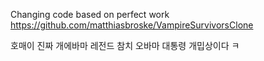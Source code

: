 Changing code based on perfect work https://github.com/matthiasbroske/VampireSurvivorsClone

호매이 진짜 개에바마 레전드 참치 오바마 대통령 개밉상이다 ㅋ
